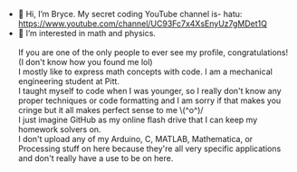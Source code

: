 - 👋 Hi, I’m Bryce. My secret coding YouTube channel is- hatu: https://www.youtube.com/channel/UC93Fc7x4XsEnyUz7gMDet1Q
- 👀 I’m interested in math and physics.<br /><br />
If you are one of the only people to ever see my profile, congratulations! (I don't know how you found me lol)<br />
I mostly like to express math concepts with code. I am a mechanical engineering student at Pitt.<br />
I taught myself to code when I was younger, so I really don't know any proper techniques or code formatting and I am sorry if that makes you cringe but it all makes perfect sense to me \\(^o^)/<br />
I just imagine GitHub as my online flash drive that I can keep my homework solvers on.<br />
I don't upload any of my Arduino, C, MATLAB, Mathematica, or Processing stuff on here because they're all very specific applications and don't really have a use to be on here.


<!---
BryceP-44/BryceP-44 is a ✨ special ✨ repository because its `README.md` (this file) appears on your GitHub profile.
You can click the Preview link to take a look at your changes.
--->

